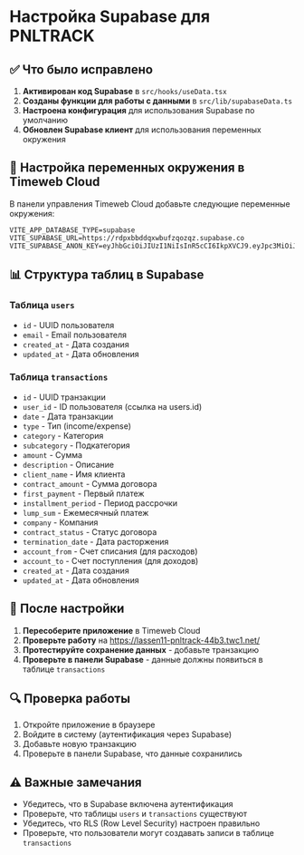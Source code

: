 # Настройка Supabase для PNLTRACK

## ✅ Что было исправлено

1. **Активирован код Supabase** в `src/hooks/useData.tsx`
2. **Созданы функции для работы с данными** в `src/lib/supabaseData.ts`
3. **Настроена конфигурация** для использования Supabase по умолчанию
4. **Обновлен Supabase клиент** для использования переменных окружения

## 🔧 Настройка переменных окружения в Timeweb Cloud

В панели управления Timeweb Cloud добавьте следующие переменные окружения:

```
VITE_APP_DATABASE_TYPE=supabase
VITE_SUPABASE_URL=https://rdpxbbddqxwbufzqozqz.supabase.co
VITE_SUPABASE_ANON_KEY=eyJhbGciOiJIUzI1NiIsInR5cCI6IkpXVCJ9.eyJpc3MiOiJzdXBhYmFzZSIsInJlZiI6InJkcHhiYmRkcXh3YnVmenFvenF6Iiwicm9sZSI6ImFub24iLCJpYXQiOjE3NTYwNTc2ODgsImV4cCI6MjA3MTYzMzY4OH0.plxTYORPFZPTZU3rePIyU2WR_mHh47cvSrakpJEDa8I
```

## 📊 Структура таблиц в Supabase

### Таблица `users`
- `id` - UUID пользователя
- `email` - Email пользователя
- `created_at` - Дата создания
- `updated_at` - Дата обновления

### Таблица `transactions`
- `id` - UUID транзакции
- `user_id` - ID пользователя (ссылка на users.id)
- `date` - Дата транзакции
- `type` - Тип (income/expense)
- `category` - Категория
- `subcategory` - Подкатегория
- `amount` - Сумма
- `description` - Описание
- `client_name` - Имя клиента
- `contract_amount` - Сумма договора
- `first_payment` - Первый платеж
- `installment_period` - Период рассрочки
- `lump_sum` - Ежемесячный платеж
- `company` - Компания
- `contract_status` - Статус договора
- `termination_date` - Дата расторжения
- `account_from` - Счет списания (для расходов)
- `account_to` - Счет поступления (для доходов)
- `created_at` - Дата создания
- `updated_at` - Дата обновления

## 🚀 После настройки

1. **Пересоберите приложение** в Timeweb Cloud
2. **Проверьте работу** на https://lassen11-pnltrack-44b3.twc1.net/
3. **Протестируйте сохранение данных** - добавьте транзакцию
4. **Проверьте в панели Supabase** - данные должны появиться в таблице `transactions`

## 🔍 Проверка работы

1. Откройте приложение в браузере
2. Войдите в систему (аутентификация через Supabase)
3. Добавьте новую транзакцию
4. Проверьте в панели Supabase, что данные сохранились

## ⚠️ Важные замечания

- Убедитесь, что в Supabase включена аутентификация
- Проверьте, что таблицы `users` и `transactions` существуют
- Убедитесь, что RLS (Row Level Security) настроен правильно
- Проверьте, что пользователи могут создавать записи в таблице `transactions`

